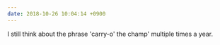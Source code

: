 ```yaml
---
date: 2018-10-26 10:04:14 +0900
---
```

I still think about the phrase 'carry-o' the champ' multiple times a year.
